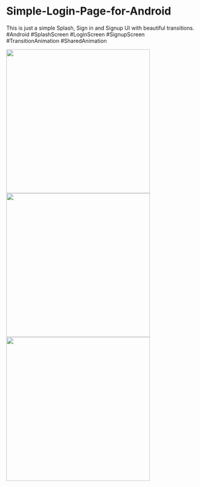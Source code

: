 # Simple-Login-Page-for-Android
This is just a simple Splash, Sign in and Signup UI with beautiful transitions. #Android #SplashScreen #LoginScreen #SignupScreen #TransitionAnimation #SharedAnimation

<img src="image/SplashScreen.png" width="380">
<img src="image/LoginScreen.png" width="380">
<img src="image/SignupScreen.png" width="380">